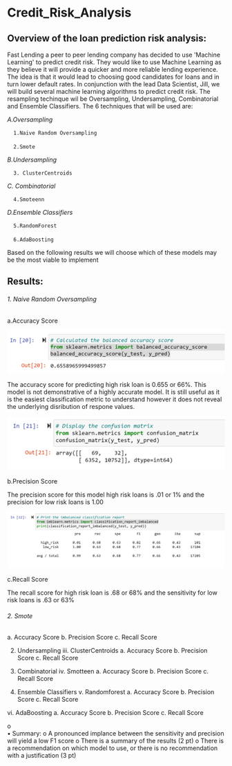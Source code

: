 # Credit_Risk_Analysis

## Overview of the loan prediction risk analysis:

Fast Lending a peer to peer lending company has decided to use 'Machine Learning' to predict credit risk.  They would like to use Machine Learning as they believe it will provide a quicker and more reliable lending experience.  The idea is that it would lead to choosing good candidates for loans and in turn lower default rates. In conjunction with the lead Data Scientist, Jill, we will build several machine learning algorithms to predict credit risk. The resampling techinque wil be Oversampling, Undersampling, Combinatorial and Ensemble Classifiers. The 6 techniques that will be used are:

*A.Oversampling*

      1.Naive Random Oversampling

      2.Smote

*B.Undersampling*

      3. ClusterCentroids

*C. Combinatorial*

      4.Smoteenn

*D.Ensemble Classifiers*

      5.RandomForest
  
      6.AdaBoosting
  
 Based on the following results we will choose which of these models may be the most viable to implement  
	
## Results:

###### 1. Naive Random Oversampling

a.Accuracy Score
        
![Naive_Oversampling](https://github.com/wallaceportia/Credit_Risk_Analysis/blob/main/Resources_pictures/naive_random_accuracy.png)
	
The accuracy score for predicting high risk loan is 0.655 or 66%. This model is not demonstrative of a highly accurate model. It is still useful as         it is the easiest classification metric to understand however it does not reveal the underlying disribution of respone values.
	
![Naive Precision](https://github.com/wallaceportia/Credit_Risk_Analysis/blob/main/Resources_pictures/naive_random_cm.png)

b.Precision Score
	
The precision score for this model high risk loans is .01 or 1% and the precision for low risk loans is 1.00

![Naive Sensitivity](https://github.com/wallaceportia/Credit_Risk_Analysis/blob/main/Resources_pictures/naive_random_classification.PNG)

c.Recall Score

The recall score for high risk loan is .68 or 68% and the sensitivity for low risk loans is .63 or 63% 
	

###### 2. Smote

a.	Accuracy Score
b.	Precision Score
c.	Recall Score

2.	Undersampling
iii.	ClusterCentroids
a.	Accuracy Score
b.	Precision Score
c.	Recall Score

3.	Combinatorial 
iv.	Smotteen
a.	Accuracy Score
b.	Precision Score
c.	Recall Score


4.	Ensemble Classifiers 
v.	Randomforest
a.	Accuracy Score
b.	Precision Score
c.	Recall Score

vi.	AdaBoosting
a.	Accuracy Score
b.	Precision Score
c.	Recall Score

o	
•	Summary:
o	A pronounced implance between the sensitivity and precision will yield a low F1 score
o	There is a summary of the results (2 pt)
o	There is a recommendation on which model to use, or there is no recommendation with a justification (3 pt)
